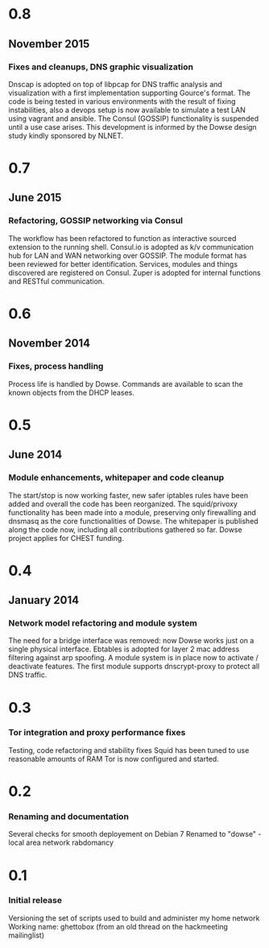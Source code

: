 # 0.8
## November 2015
### Fixes and cleanups, DNS graphic visualization

Dnscap is adopted on top of libpcap for DNS traffic analysis and
visualization with a first implementation supporting Gource's
format. The code is being tested in various environments with the
result of fixing instabilities, also a devops setup is now available
to simulate a test LAN using vagrant and ansible. The Consul (GOSSIP)
functionality is suspended until a use case arises. This development
is informed by the Dowse design study kindly sponsored by NLNET.

# 0.7
## June 2015
### Refactoring, GOSSIP networking via Consul

The workflow has been refactored to function as interactive sourced
extension to the running shell. Consul.io is adopted as k/v
communication hub for LAN and WAN networking over GOSSIP. The module
format has been reviewed for better identification. Services, modules
and things discovered are registered on Consul. Zuper is adopted for
internal functions and RESTful communication.


# 0.6
## November 2014
### Fixes, process handling

Process life is handled by Dowse. Commands are available to scan the
known objects from the DHCP leases.

# 0.5
## June 2014
### Module enhancements, whitepaper and code cleanup

The start/stop is now working faster, new safer iptables rules have
been added and overall the code has been reorganized. The
squid/privoxy functionality has been made into a module, preserving
only firewalling and dnsmasq as the core functionalities of Dowse. The
whitepaper is published along the code now, including all
contributions gathered so far. Dowse project applies for CHEST
funding.

# 0.4
## January 2014
### Network model refactoring and module system

The need for a bridge interface was removed: now Dowse works just on a
single physical interface.  Ebtables is adopted for layer 2 mac
address filtering against arp spoofing. A module system is in place
now to activate / deactivate features. The first module supports
dnscrypt-proxy to protect all DNS traffic.
	
# 0.3
### Tor integration and proxy performance fixes

Testing, code refactoring and stability fixes Squid has been tuned to
use reasonable amounts of RAM Tor is now configured and started.

# 0.2
### Renaming and documentation

Several checks for smooth deployement on Debian 7 Renamed to "dowse" -
local area network rabdomancy

# 0.1
### Initial release

Versioning the set of scripts used to build and administer my home
network Working name: ghettobox (from an old thread on the hackmeeting
mailinglist)
